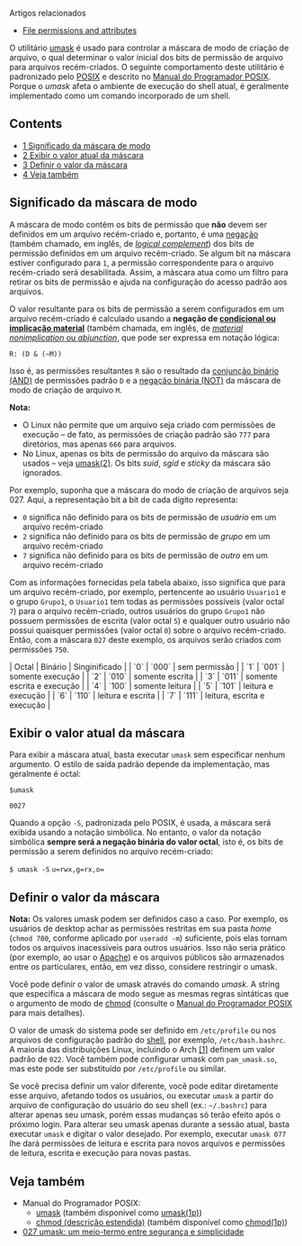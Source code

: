 Artigos relacionados

*   [File permissions and attributes](/index.php/File_permissions_and_attributes "File permissions and attributes")

O utilitário [umask](https://en.wikipedia.org/wiki/pt:umask "wikipedia:pt:umask") é usado para controlar a máscara de modo de criação de arquivo, o qual determinar o valor inicial dos bits de permissão de arquivo para arquivos recém-criados. O seguinte comportamento deste utilitário é padronizado pelo [POSIX](https://en.wikipedia.org/wiki/pt:POSIX "wikipedia:pt:POSIX") e descrito no [Manual do Programador POSIX](http://pubs.opengroup.org/onlinepubs/9699919799/utilities/umask.html). Porque o *umask* afeta o ambiente de execução do shell atual, é geralmente implementado como um comando incorporado de um shell.

## Contents

*   [1 Significado da máscara de modo](#Significado_da_m.C3.A1scara_de_modo)
*   [2 Exibir o valor atual da máscara](#Exibir_o_valor_atual_da_m.C3.A1scara)
*   [3 Definir o valor da máscara](#Definir_o_valor_da_m.C3.A1scara)
*   [4 Veja também](#Veja_tamb.C3.A9m)

## Significado da máscara de modo

A máscara de modo contém os bits de permissão que **não** devem ser definidos em um arquivo recém-criado e, portanto, é uma [negação](https://en.wikipedia.org/wiki/pt:Nega%C3%A7%C3%A3o "wikipedia:pt:Negação") (também chamado, em inglês, de [*logical complement*](https://en.wikipedia.org/wiki/Logical_complement "wikipedia:Logical complement")) dos bits de permissão definidos em um arquivo recém-criado. Se algum bit na máscara estiver configurado para `1`, a permissão correspondente para o arquivo recém-criado será desabilitada. Assim, a máscara atua como um filtro para retirar os bits de permissão e ajuda na configuração do acesso padrão aos arquivos.

O valor resultante para os bits de permissão a serem configurados em um arquivo recém-criado é calculado usando a **negação de [condicional ou implicação material](https://en.wikipedia.org/wiki/pt:Condicional_material "wikipedia:pt:Condicional material")** (também chamada, em inglês, de [*material nonimplication* ou *abjunction*](https://en.wikipedia.org/wiki/Material_nonimplication "wikipedia:Material nonimplication"), que pode ser expressa em notação lógica:

```
R: (D & (~M))

```

Isso é, as permissões resultantes `R` são o resultado da [conjunção binário (AND)](https://en.wikipedia.org/wiki/pt:Conjun%C3%A7%C3%A3o_l%C3%B3gica "wikipedia:pt:Conjunção lógica") de permissões padrão `D` e a [negação binária (NOT)](https://en.wikipedia.org/wiki/pt:L%C3%B3gica_bin%C3%A1ria#NOT "wikipedia:pt:Lógica binária") da máscara de modo de criação de arquivo `M`.

**Nota:**

*   O Linux não permite que um arquivo seja criado com permissões de execução – de fato, as permissões de criação padrão são `777` para diretórios, mas apenas `666` para arquivos.
*   No Linux, apenas os bits de permissão do arquivo da máscara são usados – veja [umask(2)](https://jlk.fjfi.cvut.cz/arch/manpages/man/umask.2). Os bits *suid*, *sgid* e *sticky* da máscara são ignorados.

Por exemplo, suponha que a máscara do modo de criação de arquivos seja 027\. Aqui, a representação bit a bit de cada dígito representa:

*   `0` significa não definido para os bits de permissão de *usuário* em um arquivo recém-criado
*   `2` significa não definido para os bits de permissão de *grupo* em um arquivo recém-criado
*   `7` significa não definido para os bits de permissão de *outro* em um arquivo recém-criado

Com as informações fornecidas pela tabela abaixo, isso significa que para um arquivo recém-criado, por exemplo, pertencente ao usuário `Usuario1` e o grupo `Grupo1`, o `Usuario1` tem todas as permissões possíveis (valor octal `7`) para o arquivo recém-criado, outros usuários do grupo `Grupo1` não possuem permissões de escrita (valor octal `5`) e qualquer outro usuário não possui quaisquer permissões (valor octal `0`) sobre o arquivo recém-criado. Então, com a máscara `027` deste exemplo, os arquivos serão criados com permissões `750`.

<caption></caption>
| Octal | Binário | Singinificado |
| `0` | `000` | sem permissão |
| `1` | `001` | somente execução |
| `2` | `010` | somente escrita |
| `3` | `011` | somente escrita e execução |
| `4` | `100` | somente leitura |
| `5` | `101` | leitura e execução |
| `6` | `110` | leitura e escrita |
| `7` | `111` | leitura, escrita e execução |

## Exibir o valor atual da máscara

Para exibir a máscara atual, basta executar `umask` sem especificar nenhum argumento. O estilo de saída padrão depende da implementação, mas geralmente é octal:

 `$umask` 
```
0027

```

Quando a opção `-S`, padronizada pelo POSIX, é usada, a máscara será exibida usando a notação simbólica. No entanto, o valor da notação simbólica **sempre será a negação binária do valor octal**, isto é, os bits de permissão a serem definidos no arquivo recém-criado:

 `$ umask -S`  `u=rwx,g=rx,o=` 

## Definir o valor da máscara

**Nota:** Os valores umask podem ser definidos caso a caso. Por exemplo, os usuários de desktop achar as permissões restritas em sua pasta *home* (`chmod 700`, conforme aplicado por `useradd -m`) suficiente, pois elas tornam todos os arquivos inacessíveis para outros usuários. Isso não seria prático (por exemplo, ao usar o [Apache](/index.php/Apache "Apache")) e os arquivos públicos são armazenados entre os particulares, então, em vez disso, considere restringir o umask.

Você pode definir o valor de umask através do comando *umask*. A string que especifica a máscara de modo segue as mesmas regras sintáticas que o argumento de modo de [chmod](/index.php/Chmod "Chmod") (consulte o [Manual do Programador POSIX](http://pubs.opengroup.org/onlinepubs/9699919799/utilities/chmod.html#tag_20_17_13) para mais detalhes).

O valor de umask do sistema pode ser definido em `/etc/profile` ou nos arquivos de configuração padrão do [shell](/index.php/Shell_(Portugu%C3%AAs) "Shell (Português)"), por exemplo, `/etc/bash.bashrc`. A maioria das distribuições Linux, incluindo o Arch [[1]](https://projects.archlinux.org/svntogit/packages.git/tree/trunk/profile?h=packages/filesystem) definem um valor padrão de `022`. Você também pode configurar umask com `pam_umask.so`, mas este pode ser substituído por `/etc/profile` ou similar.

Se você precisa definir um valor diferente, você pode editar diretamente esse arquivo, afetando todos os usuários, ou executar `umask` a partir do arquivo de configuração do usuário do seu shell (ex.: `~/.bashrc`) para alterar apenas seu umask, porém essas mudanças só terão efeito após o próximo login. Para alterar seu umask apenas durante a sessão atual, basta executar `umask` e digitar o valor desejado. Por exemplo, executar `umask 077` lhe dará permissões de leitura e escrita para novos arquivos e permissões de leitura, escrita e execução para novas pastas.

## Veja também

*   Manual do Programador POSIX:
    *   [umask](http://pubs.opengroup.org/onlinepubs/9699919799/utilities/umask.html) (também disponível como [umask(1p)](https://jlk.fjfi.cvut.cz/arch/manpages/man/umask.1p))
    *   [chmod (descrição estendida)](http://pubs.opengroup.org/onlinepubs/9699919799/utilities/chmod.html#tag_20_17_13) (também disponível como [chmod(1p)](https://jlk.fjfi.cvut.cz/arch/manpages/man/chmod.1p))
*   [027 umask: um meio-termo entre segurança e simplicidade](https://blogs.gentoo.org/mgorny/2011/10/18/027-umask-a-compromise-between-security-and-simplicity/)